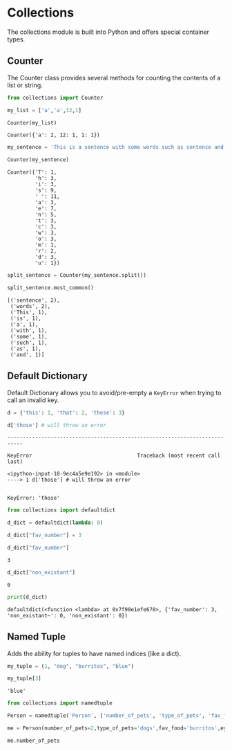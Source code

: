 # Collections
The collections module is built into Python and offers special container types.

## Counter
The Counter class provides several methods for counting the contents of a list or string.


```python
from collections import Counter
```


```python
my_list = ['a','a',12,1]
```


```python
Counter(my_list)
```




    Counter({'a': 2, 12: 1, 1: 1})




```python
my_sentence = 'This is a sentence with some words such as sentence and words'
```


```python
Counter(my_sentence)
```




    Counter({'T': 1,
             'h': 3,
             'i': 3,
             's': 9,
             ' ': 11,
             'a': 3,
             'e': 7,
             'n': 5,
             't': 3,
             'c': 3,
             'w': 3,
             'o': 3,
             'm': 1,
             'r': 2,
             'd': 3,
             'u': 1})




```python
split_sentence = Counter(my_sentence.split())
```


```python
split_sentence.most_common()
```




    [('sentence', 2),
     ('words', 2),
     ('This', 1),
     ('is', 1),
     ('a', 1),
     ('with', 1),
     ('some', 1),
     ('such', 1),
     ('as', 1),
     ('and', 1)]



## Default Dictionary
Default Dictionary allows you to avoid/pre-empty a `KeyError` when trying to call an invalid key.


```python
d = {'this': 1, 'that': 2, 'these': 3}
```


```python
d['those'] # will throw an error
```


    ---------------------------------------------------------------------------

    KeyError                                  Traceback (most recent call last)

    <ipython-input-18-9ec4a5e9e192> in <module>
    ----> 1 d['those'] # will throw an error
    

    KeyError: 'those'



```python
from collections import defaultdict
```


```python
d_dict = defaultdict(lambda: 0)
```


```python
d_dict["fav_number"] = 3
```


```python
d_dict["fav_number"]
```




    3




```python
d_dict["non_existant"]
```




    0




```python
print(d_dict)
```

    defaultdict(<function <lambda> at 0x7f90e1efe670>, {'fav_number': 3, 'non_existant~': 0, 'non_existant': 0})


## Named Tuple
Adds the ability for tuples to have named indices (like a dict).


```python
my_tuple = (1, "dog", "burritos", "blue")
```


```python
my_tuple[3]
```




    'blue'




```python
from collections import namedtuple
```


```python
Person = namedtuple('Person', ['number_of_pets', 'type_of_pets', 'fav_food', 'eye_colour'])
```


```python
me = Person(number_of_pets=2,type_of_pets='dogs',fav_food='burritos',eye_colour='blue')
```


```python
me.number_of_pets
```
